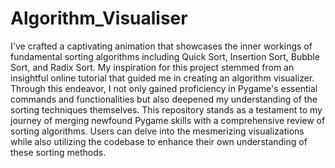 # Algorithm_Visualiser

I've crafted a captivating animation that showcases the inner workings of fundamental sorting algorithms including Quick Sort, Insertion Sort, Bubble Sort, and Radix Sort. My inspiration for this project stemmed from an insightful online tutorial that guided me in creating an algorithm visualizer. Through this endeavor, I not only gained proficiency in Pygame's essential commands and functionalities but also deepened my understanding of the sorting techniques themselves. This repository stands as a testament to my journey of merging newfound Pygame skills with a comprehensive review of sorting algorithms. Users can delve into the mesmerizing visualizations while also utilizing the codebase to enhance their own understanding of these sorting methods.

